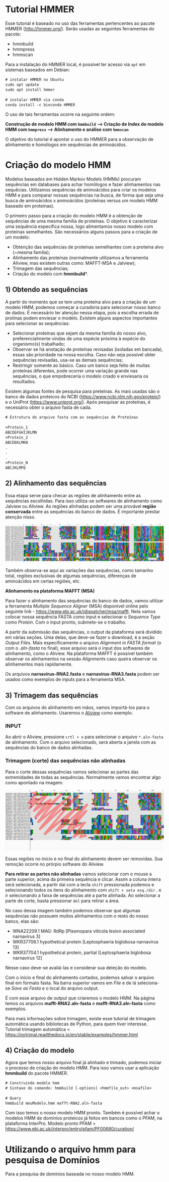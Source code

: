 # Tutorial HMMER
Esse tutorial é baseado no uso das ferramentas pertencentes ao pacote HMMER (http://hmmer.org/). Serão usadas as seguintes ferramentas do pacote:
- hmmbuild
- hmmpress
- hmmscan
  
Para a instalação do HMMER local, é possível ter acesso via `apt` em sistemas baseados em Debian:
```
# instalar HMMER no Ubuntu
sudo apt update
sudo apt install hmmer

# instalar HMMER via conda
conda install -c bioconda HMMER
```
O uso de tais ferramentas ocorre na seguinte ordem:

**Construção de modelo HMM com `hmmbuild`  --> Criação de Index do modelo HMM com `hmmpress` --> Alinhamento e análise com `hmmscan`**

O objetivo do tutorial é apontar o uso do HMMER para a observação de alinhamento e homólogos em sequências de aminoácidos.

# Criação do modelo HMM
Modelos baseados em Hidden Markov Models (HMMs) procuram sequências em databases para achar homólogos e fazer alinhamentos nas sequêcias. Utilizamos sequências de aminoácidos para criar os modelos HMM e para comparar nossas sequências na busca, de forma que seja uma busca de aminoácidos x aminoácidos (proteínas versus um modelo HMM baseado em proteínas).

O primeiro passo para a criação do modelo HMM é a obtenção de sequências de uma mesma família de proteínas. O objetivo é caracterizar uma sequência específica nossa, logo alimentamos nosso modelo com proteínas semelhantes.
São necessários alguns passos para a criação de um modelo:
- Obtenção das sequências de proteínas semelhantes com a proteína alvo (~mesma família);
- Alinhamento das proteínas (normalmente utilizamos a ferramenta Aliview, mas existem outras como: MAFFT-MSA e Jalview);
- Trimagem das sequências;
- Criação do modelo com **hmmbuild***.

## 1) Obtendo as sequências
A partir do momento que se tem uma proteína alvo para a criação de um modelo HMM, podemos começar a curadoria para selecionar nosso banco de dados. É necessário ter atenção nessa etapa, pois a escolha errada de protínas podem enviesar o modelo. Existem alguns aspectos importantes para selecionar as sequências:
- Selecionar proteínas que sejam da mesma família do nosso alvo, preferencialmente vindas de uma espécie próxima à expécie do organismo(s) trabalhado;
- Observar se há anotação de proteínas revisadas (isoladas em bancada), essas são prioridade na nossa escolha. Caso não seja possível obter sequências revisadas, usa-se as demais sequências;
- Restringir somente ao básico. Caso um banco seja feito de muitas proteínas diferentes, pode ocorrer uma variação grande nas sequências, o que empobreceria o modelo criado e enviesaria os resultados.

Existem algumas fontes de pesquisa para preteínas. As mais usadas são o banco de dados proteicos do NCBI (https://www.ncbi.nlm.nih.gov/protein/) e o UniProt (https://www.uniprot.org/). Após pesquisar as proteínas, é necessário obter o arquivo fasta de cada.
```
# Estrutura do arquivo fasta com as sequências de Proteínas

>Protein_1
ABCDEFGHIJKLMN
>Protein_2
ABCDEKLMKN
.
.
.
>Protein_N
ABCJKLMPQ
```

## 2) Alinhamento das sequências
Essa etapa serve para checar as regiões de alinhamento entre as sequências escolhidas. Para isso utiliza-se softwares de alinhamento como Jalview ou Aliview. As regiões alinhadas podem ser uma provável **região conservada** entre as sequências do banco de dados. É importante prestar atenção nisso.

![alt text](https://github.com/gabrielvpina/my_images/blob/main/Aliview_example.png)

Também observa-se aqui as variações das sequências, como tamanho total, regiões exclusivas de algumas sequências, diferenças de aminoácidos em certas regiões, etc.

**Alinhamento na plataforma MAFFT (MSA)**

Para fazer o alinhamento das sequências do banco de dados, vamos utilizar a ferramenta *Multiple Sequence Aligner* (MSA) disponível online pelo seguinte link - https://www.ebi.ac.uk/jdispatcher/msa/mafft. Nela vamos colocar nossa sequência FASTA como input e selecionar o *Sequence Type* como *Protein*.
Com o input pronto, submete-se o trabalho.

A partir da submissão das sequências, o output da plataforma será dividido em várias seções. Uma delas, que deve-se fazer o download, é a seção *Output Files*. Mais especificamente o arquivo *Alignment in FASTA format* (o com o *.aln-fasta* no final), esse arquivo será o input dos softwares de alinhamento, como o Aliview.
Na plataforma MAFFT é possível também observar os alinhamentos na sessão *Alignments* caso queira observar os alinhamentos mais rapidamente.

Os arquivos **narnavirus-RNA2.fasta** e **narnavirus-RNA3.fasta** podem ser usados como exemplos de inputs para a ferramenta MSA.

## 3) Trimagem das sequências

Com os arquivos do alinhamento em mãos, vamos importá-los para o software de alinhamento. Usaremos o [Aliview](https://ormbunkar.se/aliview/) como exemplo.

### INPUT

Ao abrir o Aliview, pressione `crtl + o` para selecionar o arquivo `*.aln-fasta` de alinhamento. Com o arquivo selecionado, será aberta a janela com as sequências do banco de dados alinhadas.

### Trimagem (corte) das sequências não alinhadas

Para o corte dessas sequências vamos selecionar as partes das extremidades de todas as sequências. Normalmente vamos encontrar algo como apontado na imagem:

![alt text](https://github.com/gabrielvpina/my_images/blob/main/Aliview_Trimming.png)

Essas regiões no início e no final do alinhamento devem ser removidas. Sua remoção ocorre no prórpio software do Aliview.

**Para retirar as partes não alinhadas** vamos selecionar com o mouse a parte superior, acima da primeira sequência e clicar. Assim a coluna inteira será selecionada, a partir daí com a tecla `shift` pressionada podemos e selecionando todos os itens do alinhamento com `shift + seta esq./dir.` e ir selecionando a faixa de sequências até a parte alinhada. Ao selecionar a parte de corte, basta pressionar `del` para retirar a área.

No caso dessa imagem também podemos observar que algumas sequências não possuem muitos alinhamentos com o resto do nosso banco, elas são:

- WNA22209.1 MAG: RdRp [Plasmopara viticola lesion associated narnavirus 3]
- WKR37706.1 hypothetical protein [Leptosphaeria biglobosa narnavirus 13]
- WKR37704.1 hypothetical protein, partial [Leptosphaeria biglobosa narnavirus 12]

Nesse caso deve-se avaliá-las e considerar sua deleção do modelo.

Com o início e final do alinhamento cortados, podemos salvar o arquivo final em formato fasta. Na barra superior vamos em *File* e de lá seleciona-se *Save as Fasta* e o local do arquivo output.

É com esse arquivo de output que criaremos o modelo HMM. Na página temos os arquivos **mafft-RNA2.aln-fasta** e **mafft-RNA3.aln-fasta** como exemplos.

Para mais informações sobre trimagem, existe esse tutorial de trimagem automática usando bibliotecas de Python, para quem tiver interesse.
Tutorial trimagem automática = https://pytrimal.readthedocs.io/en/stable/examples/hmmer.html

## 4) Criação do modelo

Agora que temos nosso arquivo final já alinhado e trimado, podemos iniciar o processo de criação do modelo HMM. Para isso vamos usar a aplicação **hmmbuild** do pacote HMMER.

```
# Construindo modelo hmm
# Sintaxe do comando: hmmbuild [-options] <hmmfile_out> <msafile>

# Query
hmmbuild meuModelo.hmm mafft-RNA2.aln-fasta
```

Com isso temos o nosso modelo HMM pronto. Também é possível achar o modelos HMM de domínios proteicos já feitos em bancos como o PFAM, na plataforma InterPro.
Modelo pronto PFAM = https://www.ebi.ac.uk/interpro/entry/pfam/PF00680/curation/

# Utilizando o arquivo hmm para pesquisa de Domínios

Para a pesquisa de domínios baseada no nosso modelo HMM.




